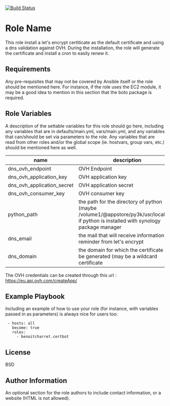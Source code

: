 [![Build Status](https://travis-ci.com/BenoitCharret/certbot.svg?branch=master)](https://travis-ci.com/BenoitCharret/certbot)

Role Name
=========

This role install a let's encrypt certiticate as the default certificate and using a dns validation against OVH.
During the installation, the role will generate the certificate and install a cron to easily renew it.

Requirements
------------

Any pre-requisites that may not be covered by Ansible itself or the role should be mentioned here. For instance, if the role uses the EC2 module, it may be a good idea to mention in this section that the boto package is required.

Role Variables
--------------

A description of the settable variables for this role should go here, including any variables that are in defaults/main.yml, vars/main.yml, and any variables that can/should be set via parameters to the role. Any variables that are read from other roles and/or the global scope (ie. hostvars, group vars, etc.) should be mentioned here as well.

 name | description
 --- | ---
 dns_ovh_endpoint | OVH Endpoint 
 dns_ovh_application_key | OVH application key
 dns_ovh_application_secret |  OVH application secret
 dns_ovh_consumer_key | OVH consumer key
 python_path | the path for the directory of python (maybe /volume1/@appstore/py3k/usr/local/bin/ if python is installed with synology package manager
 dns_email | the mail that will receive information and reminder from let's encrypt
 dns_domain | the domain for which the certificate will be generated (may be a wildcard certificate
    
 The OVH credentials can be created through this url : https://eu.api.ovh.com/createApp/

Example Playbook
----------------

Including an example of how to use your role (for instance, with variables passed in as parameters) is always nice for users too:
         
     - hosts: all
       become: true
       roles:
         - benoitcharret.certbot

License
-------

BSD

Author Information
------------------

An optional section for the role authors to include contact information, or a website (HTML is not allowed).

